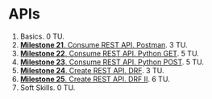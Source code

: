 # APIs

1. Basics. 0 TU.
1. [**Milestone 21**. Consume REST API. Postman](2_Consume_REST_Postman). 3 TU.
1. [**Milestone 22**. Consume REST API. Python GET](2_Consume_REST_Python_GET). 5 TU.
1. [**Milestone 23**. Consume REST API. Python POST](2_Consume_REST_Python_POST). 5 TU.
1. [**Milestone 24**. Create REST API. DRF](3_Create_REST_DRF). 3 TU.
1. [**Milestone 25**. Create REST API. DRF II](3_Create_REST_DRF_II). 6 TU.
1. Soft Skills. 0 TU.
